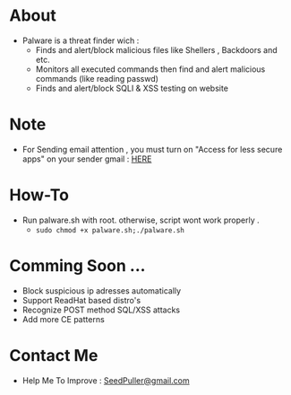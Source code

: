 # About
- Palware is a threat finder wich :
    - Finds and alert/block malicious files like Shellers , Backdoors and etc.
    - Monitors all executed commands then find and alert malicious commands (like reading passwd)
    - Finds and alert/block SQLI & XSS testing on website

# Note 
- For Sending email attention , you must turn on "Access for less secure apps" on your sender gmail : [HERE](https://www.google.com/settings/u/1/security/lesssecureapps) 

# How-To
- Run palware.sh with root. otherwise, script wont work properly .
    - ``` sudo chmod +x palware.sh;./palware.sh ```

# Comming Soon ...
- Block suspicious ip adresses automatically
- Support ReadHat based distro's
- Recognize POST method SQL/XSS attacks
- Add more CE patterns

# Contact Me 
- Help Me To Improve : SeedPuller@gmail.com